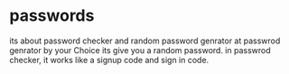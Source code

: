 # passwords
its about password checker and random password genrator
at passwrod genrator by your Choice its give you a random password.
in passwrod checker, it works like a signup code and sign in code.
